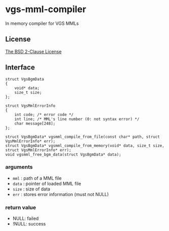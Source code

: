 # vgs-mml-compiler
In memory compiler for VGS MMLs

## License
[The BSD 2-Clause License](https://github.com/suzukiplan/vgs-mml-compiler/blob/master/LICENSE.txt)

## Interface
```
struct VgsBgmData
{
    void* data;
    size_t size;
};

struct VgsMmlErrorInfo
{
    int code; /* error code */
    int line; /* MML's line number (0: not syntax error) */
    char message[248];
};

struct VgsBgmData* vgsmml_compile_from_file(const char* path, struct VgsMmlErrorInfo* err);
struct VgsBgmData* vgsmml_compile_from_memory(void* data, size_t size, struct VgsMmlErrorInfo* err);
void vgsmml_free_bgm_data(struct VgsBgmData* data);
```

### arguments
- `mml` : path of a MML file
- `data` : pointer of loaded MML file
- `size` : size of data
- `err` : stores error information (must not NULL)

### return value
- NULL: failed
- !NULL: success

